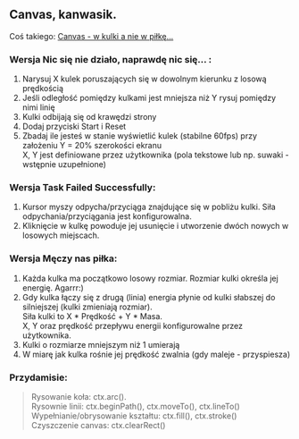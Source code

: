 ## Canvas, kanwasik.

Coś takiego: [Canvas - w kulki a nie w piłkę...](https://wseii-my.sharepoint.com/:v:/g/personal/rbrzegowy_wsei_edu_pl/EYu-Qxy_FudBtBxuxjvob24BupW4B2IIEt0uv4vCqcFPsQ?e=pTBUf0)

### Wersja Nic się nie działo, naprawdę nic się... :

1. Narysuj X kulek poruszających się w dowolnym kierunku z losową prędkością
1. Jeśli odległość pomiędzy kulkami jest mniejsza niż Y rysuj pomiędzy nimi linię
1. Kulki odbijają się od krawędzi strony
1. Dodaj przyciski Start i Reset
1. Zbadaj ile jesteś w stanie wyświetlić kulek (stabilne 60fps) przy założeniu Y = 20% szerokości ekranu  
   X, Y jest definiowane przez użytkownika (pola tekstowe lub np. suwaki - wstępnie uzupełnione)

### Wersja Task Failed Successfully:

1. Kursor myszy odpycha/przyciąga znajdujące się w pobliżu kulki. Siła odpychania/przyciągania jest konfigurowalna.
2. Kliknięcie w kulkę powoduje jej usunięcie i utworzenie dwóch nowych w losowych miejscach.

### Wersja Męczy nas piłka:

1. Każda kulka ma początkowo losowy rozmiar. Rozmiar kulki określa jej energię. Agarrr:)
2. Gdy kulka łączy się z drugą (linia) energia płynie od kulki słabszej do silniejszej (kulki zmieniają rozmiar).  
   Siła kulki to X \* Prędkość + Y \* Masa.  
   X, Y oraz prędkość przepływu energii konfigurowalne przez użytkownika.
3. Kulki o rozmiarze mniejszym niż 1 umierają
4. W miarę jak kulka rośnie jej prędkość zwalnia (gdy maleje - przyspiesza)

### Przydamisie:

> Rysowanie koła: ctx.arc().  
> Rysownie linii: ctx.beginPath(), ctx.moveTo(), ctx.lineTo()  
> Wypełnianie/obrysowanie kształtu: ctx.fill(), ctx.stroke()  
> Czyszczenie canvas: ctx.clearRect()
